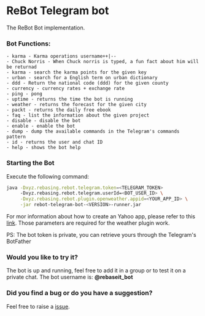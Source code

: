 # ReBot Telegram bot

The ReBot Bot implementation.

### Bot Functions:

    - karma - Karma operations username++|--
    - Chuck Norris - When Chuck norris is typed, a fun fact about him will be returnad
    - karma - search the karma points for the given key
    - urban - search for a English term on urban dictionary
    - ddd - Return the national code (ddd) for the given county
    - currency - currency rates + exchange rate
    - ping - pong
    - uptime - returns the time the bot is running
    - weather - returns the forecast for the given city
    - packt - returns the daily free ebook
    - faq - list the information about the given project
    - disable - disable the bot
    - enable - enable the bot
    - dump - dump the available commands in the Telegram's commands pattern
    - id - returns the user and chat ID
    - help - shows the bot help
    
### Starting the Bot

Execute the following command:

```sh
java -Dxyz.rebasing.rebot.telegram.token=<TELEGRAM_TOKEN> 
     -Dxyz.rebasing.rebot.telegram.userId=<BOT_USER_ID> \
     -Dxyz.rebasing.rebot.plugin.openweather.appid=<YOUR_APP_ID> \
     -jar rebot-telegram-bot-<VERSION>-runner.jar
 ```
 
For mor information about how to create an Yahoo app, please refer to this [link](https://developer.yahoo.com/weather/).
Those parameters are required for the weather plugin work.
 
 
    
PS: The bot token is private, you can retrieve yours through the Telegram's BotFather


### Would you like to try it?
The bot is up and running, feel free to add it in a group or to test it on a private chat.
The bot username is: **@rebaseit_bot**


### Did you find a bug or do you have a suggestion?
Feel free to raise a [issue](https://github.com/rebasing-xyz/rebot/issues/new).